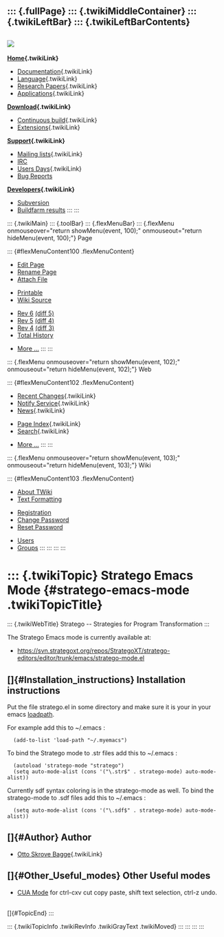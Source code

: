 ::: {.fullPage}
::: {.twikiMiddleContainer}
::: {.twikiLeftBar}
::: {.twikiLeftBarContents}
  ----------------------------------------------------------------------------------
  [![](../pub/Stratego/StrategoLogo/StrategoLogoTextlessWhite-100px.png)](WebHome)
  ----------------------------------------------------------------------------------

**[Home](WebHome){.twikiLink}**

-   [Documentation](StrategoDocumentation){.twikiLink}
-   [Language](StrategoLanguage){.twikiLink}
-   [Research Papers](StrategoPublications){.twikiLink}
-   [Applications](StrategoApplication){.twikiLink}

**[Download](StrategoDownload){.twikiLink}**

-   [Continuous build](ContinuousBuild){.twikiLink}
-   [Extensions](AdditionalPackageDownload){.twikiLink}

**[Support](StrategoSupport){.twikiLink}**

-   [Mailing lists](MailingList){.twikiLink}
-   [IRC](irc://irc.freenode.net/#stratego)
-   [Users Days](StrategoUsersDay){.twikiLink}
-   [Bug Reports](http://yellowgrass.org/project/StrategoXT)

**[Developers](StrategoDev){.twikiLink}**

-   [Subversion](https://svn.strategoxt.org/repos/StrategoXT/strategoxt/trunk)
-   [Buildfarm
    results](http://hydra.nixos.org/jobset/strategoxt/strategoxt-release/all)
:::
:::

::: {.twikiMain}
::: {.toolBar}
::: {.flexMenuBar}
::: {.flexMenu onmouseover="return showMenu(event, 100);" onmouseout="return hideMenu(event, 100);"}
Page

::: {#flexMenuContent100 .flexMenuContent}
-   [Edit
    Page](http://www.program-transformation.org/edit/Stratego/StrategoEmacsMode?t=1536825504)
-   [Rename
    Page](http://www.program-transformation.org/rename/Stratego/StrategoEmacsMode)
-   [Attach
    File](http://www.program-transformation.org/attach/Stratego/StrategoEmacsMode)

<!-- -->

-   [Printable](http://www.program-transformation.org/view/Stratego/StrategoEmacsMode?skin=print.pattern)
-   [Wiki
    Source](http://www.program-transformation.org/view/Stratego/StrategoEmacsMode?skin=text&raw=on&contenttype=text/plain)

<!-- -->

-   [Rev
    6](http://www.program-transformation.org/view/Stratego/StrategoEmacsMode?rev=1.6)
    [(diff 5)](http://www.program-transformation.org/rdiff/Stratego/StrategoEmacsMode?rev1=1.6&rev2=1.5)
-   [Rev
    5](http://www.program-transformation.org/view/Stratego/StrategoEmacsMode?rev=1.5)
    [(diff 4)](http://www.program-transformation.org/rdiff/Stratego/StrategoEmacsMode?rev1=1.5&rev2=1.4)
-   [Rev
    4](http://www.program-transformation.org/view/Stratego/StrategoEmacsMode?rev=1.4)
    [(diff 3)](http://www.program-transformation.org/rdiff/Stratego/StrategoEmacsMode?rev1=1.4&rev2=1.3)
-   [Total
    History](http://www.program-transformation.org/rdiff/Stratego/StrategoEmacsMode)

<!-- -->

-   [More
    \...](http://www.program-transformation.org/oops/Stratego/StrategoEmacsMode?template=oopsmore&param1=1.6&param2=1.6)
:::
:::

::: {.flexMenu onmouseover="return showMenu(event, 102);" onmouseout="return hideMenu(event, 102);"}
Web

::: {#flexMenuContent102 .flexMenuContent}
-   [Recent Changes](WebChanges){.twikiLink}
-   [Notify Service](WebNotify){.twikiLink}
-   [News](WebNews){.twikiLink}

<!-- -->

-   [Page Index](WebIndex){.twikiLink}
-   [Search](WebSearch){.twikiLink}

<!-- -->

-   [More
    \...](http://www.program-transformation.org/oops/Stratego/StrategoEmacsMode?template=oopsmore&param1=1.6&param2=1.6)
:::
:::

::: {.flexMenu onmouseover="return showMenu(event, 103);" onmouseout="return hideMenu(event, 103);"}
Wiki

::: {#flexMenuContent103 .flexMenuContent}
-   [About
    TWiki](http://www.program-transformation.org/view/TWiki/WebHome)
-   [Text
    Formatting](http://www.program-transformation.org/view/TWiki/TextFormattingRules)

<!-- -->

-   [Registration](http://www.program-transformation.org/view/TWiki/TWikiRegistration)
-   [Change
    Password](http://www.program-transformation.org/view/TWiki/ChangePassword)
-   [Reset
    Password](http://www.program-transformation.org/view/TWiki/ResetPassword)

<!-- -->

-   [Users](http://www.program-transformation.org/view/Main/TWikiUsers)
-   [Groups](http://www.program-transformation.org/view/Main/TWikiGroups)
:::
:::
:::
:::

::: {.twikiTopic}
Stratego Emacs Mode {#stratego-emacs-mode .twikiTopicTitle}
===================

::: {.twikiWebTitle}
Stratego \-- Strategies for Program Transformation
:::

The Stratego Emacs mode is currently available at:

-   <https://svn.strategoxt.org/repos/StrategoXT/stratego-editors/editor/trunk/emacs/stratego-mode.el>

[]{#Installation_instructions} Installation instructions
--------------------------------------------------------

Put the file stratego.el in some directory and make sure it is your in
your emacs [loadpath](http://www.emacswiki.org/cgi-bin/wiki/LoadPath).

For example add this to \~/.emacs :

      (add-to-list 'load-path "~/.myemacs")

To bind the Stratego mode to .str files add this to \~/.emacs :

      (autoload 'stratego-mode "stratego")
      (setq auto-mode-alist (cons '("\.str$" . stratego-mode) auto-mode-alist))

Currently sdf syntax coloring is in the stratego-mode as well. To bind
the stratego-mode to .sdf files add this to \~/.emacs :

      (setq auto-mode-alist (cons '("\.sdf$" . stratego-mode) auto-mode-alist))

[]{#Author} Author
------------------

-   [Otto Skrove Bagge](OttoSkroveBagge){.twikiLink}

[]{#Other_Useful_modes} Other Useful modes
------------------------------------------

-   [CUA Mode](http://www.emacswiki.org/cgi-bin/wiki/CuaMode) for
    ctrl-cxv cut copy paste, shift text selection, ctrl-z undo.

\
[]{#TopicEnd}
:::

::: {.twikiTopicInfo .twikiRevInfo .twikiGrayText .twikiMoved}
:::
:::
:::
:::
